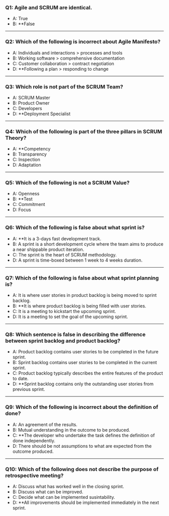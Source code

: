 ### Q1: Agile and SCRUM are identical.

- A: True
- B: **False
---

### Q2: Which of the following is incorrect about Agile Manifesto?

- A: Individuals and interactions > processes and tools
- B: Working software > comprehensive documentation
- C: Customer collaboration > contract negotiation
- D: **Following a plan > responding to change
---

### Q3: Which role is not part of the SCRUM Team?

- A: SCRUM Master
- B: Product Owner
- C: Developers
- D: **Deployment Specialist
---

### Q4: Which of the following is part of the three pillars in SCRUM Theory?

- A: **Competency
- B: Transparency
- C: Inspection
- D: Adaptation
---
### Q5: Which of the following is not a SCRUM Value?

- A: Openness
- B: **Test
- C: Commitment
- D: Focus
---
### Q6: Which of the following is false about what sprint is?
- A: **It is a 3-days fast development track.
- B: A sprint is a short development cycle where the team aims to produce a near shippable product iteration.
- C: The sprint is the heart of SCRUM methodology.
- D: A sprint is time-boxed between 1 week to 4 weeks duration.
---
### Q7: Which of the following is false about what sprint planning is?

- A: It is where user stories in product backlog is being moved to sprint backlog.
- B: **It is where product backlog is being filled with user stories.
- C: It is a meeting to kickstart the upcoming sprint.
- D: It is a meeting to set the goal of the upcoming sprint.
---
### Q8: Which sentence is false in describing the difference between sprint backlog and product backlog?

- A: Product backlog contains user stories to be completed in the future sprint.
- B: Sprint backlog contains user stories to be completed in the current sprint.
- C: Product backlog typically describes the entire features of the product to date.
- D: **Sprint backlog contains only the outstanding user stories from previous sprint.
---
### Q9: Which of the following is incorrect about the definition of done?

- A: An agreement of the results.
- B: Mutual understanding in the outcome to be produced.
- C: **The developer who undertake the task defines the definition of done independently.
- D: There should be not assumptions to what are expected from the outcome produced.
---
### Q10: Which of the following does not describe the purpose of retrospective meeting?

- A: Discuss what has worked well in the closing sprint.
- B: Discuss what can be improved.
- C: Decide what can be implemented susintability.
- D: **All improvements should be implemented immediately in the next sprint.
